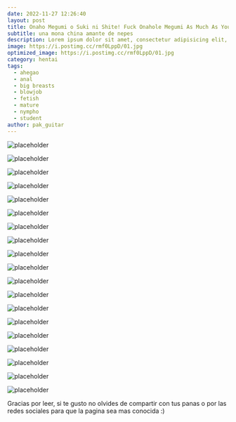 ```yaml
---
date: 2022-11-27 12:26:40
layout: post
title: Onaho Megumi o Suki ni Shite! Fuck Onahole Megumi As Much As You Like!
subtitle: una mona china amante de nepes 
description: Lorem ipsum dolor sit amet, consectetur adipisicing elit, sed do eiusmod tempor incididunt ut labore et dolore magna aliqua.
image: https://i.postimg.cc/rmf0LppD/01.jpg
optimized_image: https://i.postimg.cc/rmf0LppD/01.jpg
category: hentai
tags:
  - ahegao
  - anal
  - big breasts
  - blowjob
  - fetish
  - mature
  - nympho
  - student
author: pak_guitar
---
```


![placeholder](https://i.postimg.cc/Yqs6WdMv/02.jpg)

![placeholder](https://i.postimg.cc/VNjn21Mt/03.jpg)

![placeholder](https://i.postimg.cc/52zCF1sr/04.jpg)

![placeholder](https://i.postimg.cc/mrN18jfN/05.jpg)

![placeholder](https://i.postimg.cc/5tMFBGG2/06.jpg)

![placeholder](https://i.postimg.cc/d3D7QK74/07.jpg)

![placeholder](https://i.postimg.cc/PfFp3Ncc/08.jpg)

![placeholder](https://i.postimg.cc/7Z1LkLsq/09.jpg)

![placeholder](https://i.postimg.cc/Gpqh45nN/10.jpg)

![placeholder](https://i.postimg.cc/pTmhRH5k/11.jpg)

![placeholder](https://i.postimg.cc/BvYLr6bX/12.jpg)

![placeholder](https://i.postimg.cc/sD7WMs6N/13.jpg)

![placeholder](https://i.postimg.cc/d0tZNdqb/14.jpg)

![placeholder](https://i.postimg.cc/bJ4GvBQP/15.jpg)

![placeholder](https://i.postimg.cc/xCV8DzYj/16.jpg)

![placeholder](https://i.postimg.cc/hPLJSMhF/17.jpg)

![placeholder](https://i.postimg.cc/3x3kWpDk/18.jpg)

![placeholder](https://i.postimg.cc/R0FqLBd9/19.jpg)

![placeholder](https://i.postimg.cc/1zjXWj7F/20.jpg)

Gracias por leer, si te gusto no olvides de compartir
con tus panas o por las redes sociales para que la
pagina sea mas conocida :)
















